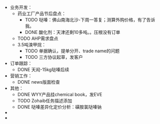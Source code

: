 - 业务开发：
	- 药业工厂产品节后盘点：
		- TODO 哒嗪：佛山南海北沙-下周一答复；测算外购价格，有了告诉我。
		- DONE 酸化剂：天津还剩10多吨。。压根没有订单
	- TODO AHP需求盘点
	- 3.5吨溴甲烷：
		- TODO 单据确认，提单分开、trade name的问题
		- TODO 三方协议起草，发客户
- 订单跟踪：
	- DONE 天闳-15kg哒嗪后续
- 营销工作：
	- DONE news版面检查
- 其他：
	- DONE WYY产品挂chemical book，发EVE
	- TODO Zohaib任务描述添加
	- DONE 哒嗪差异化定价分析：磺胺氯哒嗪钠
-
-